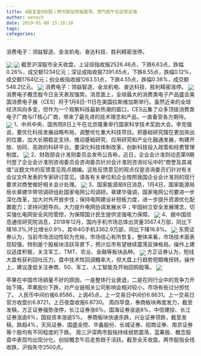 ```yaml
---
title: A股复盘9张图丨两市股指窄幅震荡，燃气股午后逆势走强
author: wetech
date: 2019-01-08 15:18:10
tags: 
categories: 
---
```

消费电子：领益智造、金龙机电、奋达科技、胜利精密涨停。
<!-- more -->
<img align="center" border="0" src="https://imgcdn.yicai.com/uppics/images/2019/01/ca4f9e93ee64503d52b77f774cae4048.jpg" />
<img align="center" border="0" src="https://imgcdn.yicai.com/uppics/images/2019/01/9c15d844b698d8729e89d0f68032662e.jpg" />
截至沪深股市全天收盘，上证综指收报2526.46点，下跌6.63点，跌幅0.26%，成交额1234亿元；深证成指收报7391.65点，下跌8.55点，跌幅0.12%，成交额1764亿元；创业板指收报1263.51点，下跌4.55点，跌幅0.36%，成交额548.2亿元。
<img align="center" border="0" src="https://imgcdn.yicai.com/uppics/images/2019/01/4b8654d416617138c000900062f2ff40.jpg" />
消费电子：领益智造、金龙机电、奋达科技、胜利精密涨停。
<img align="center" border="0" src="https://imgcdn.yicai.com/uppics/images/2019/01/8093278312264841db816a0560011c67.jpg" />
消费电子概念股今日全天表现强势。消息面上，全球最大的消费类电子产品盛会美国消费电子展（CES）将于1月8日-11日在美国拉斯维加斯举行。虽然近来的全球经济风向多变，但作为一个观察科技最新热潮的窗口，CES云集了众多顶级消费类电子厂商与IT核心厂商，带来了最先进的技术理念和产品，一直备受各方期待。
<img align="center" border="0" src="https://imgcdn.yicai.com/uppics/images/2019/01/eda1e2b03a07499f734a91390f1d763e.jpg" />
1、中共中央、国务院8日上午在北京隆重举行国家科学技术奖励大会。李克强说，要优化科技发展战略布局，调整优化重大科技项目。把基础研究摆在更加突出的位置，加大长期稳定支持，推动基础研究、应用研究和产业化融通发展，构建开放、协同、高效的科研平台。要深化科技体制改革，创新科技投入政策和经费管理制度。
<img align="center" border="0" src="https://imgcdn.yicai.com/uppics/images/2019/01/59b4dc3821875c38e832ddca5cfa2eb5.jpg" />
2、财政部会计准则委员会发布公告称，近日，企业会计准则动态第9期刊登了企业会计准则咨询委员会咨询委员针对会计准则咨询论坛中的“商誉及其减值”议题文件的反馈意见观点摘编。这些反馈意见的观点仅是咨询委员们针对有关会议文件发表的专家研讨意见。请各有关单位和企业按照我国企业会计准则的现行要求对商誉做好相关会计处理。
<img align="center" border="0" src="https://imgcdn.yicai.com/uppics/images/2019/01/fcca37d25d71a95d5edf7717a4ae874b.jpg" />
3、国家能源局8日消息，1月4日，国家能源局局长章建华带领调研组赴国家电网公司调研。章建华强调，国家电网公司要进一步深化改革，加大对外开放步伐；保持电网建设补短板力度，进一步提升资源优化配置能力；坚持问题导向，大力提升电网协调发展水平；牢固树立安全发展理念，切实强化电网安全风险管控，为保障国计民生提供坚强电力保障。
<img align="center" border="0" src="https://imgcdn.yicai.com/uppics/images/2019/01/5642e75231595fe4d6c2b57ad572ae1e.jpg" />
4、据中国信息通信研究院消息，2018年12月，国内手机市场总体出货量3567.4万部，同比下降16.3%,环比增长0.9%，其中4G手机3362.9万部，同比下降16.8%。
<img align="center" border="0" src="https://imgcdn.yicai.com/uppics/images/2019/01/d1a02250c5ff5a75ca9dfc702109bed6.jpg" />
东莞证券认为，当前市场流动性较为充裕，市场信心有所恢复。整体来看，市场技术面表现较强，特别是个股板块活跃背景下，预计后市有望继续震荡反弹格局。操作上建议适度积极，关注军工、TMT、农业、金融等板块品种。
<img align="center" border="0" src="https://imgcdn.yicai.com/uppics/images/2019/01/2c6371192fe727d3e17f06da491cd072.jpg" />
方正证券认为，短线大盘有获利回吐压力，盘中技术性回调概率大，但大盘上行趋势短期难扭转。操作上，建议逢低关注券商、5G、军工、人工智能及开始回购股等。
<img align="center" border="0" src="https://imgcdn.yicai.com/uppics/images/2019/01/67df90a021c66fdc88bbbe3031a8852c.jpg" />
 
 
苹果在中国市场销量不好的原因，一是整体行业衰退，二是在同行业中的竞争力开始下降。苹果股价下跌，对产业链相关公司影响会相对较小，市场有些过分担忧了。
人民币中间价报6.8586，上调45点，上一交易日中间价6.8631。上一交易日官方收盘价6.8721，上日夜盘收报6.8730。
周四早盘，券商板块再度发力，截至发稿，方正证券强势涨停，长江证券涨6%，国海证券涨逾8%，中信建投、长江证券涨逾6%，国投资本涨逾5%。
券商板块快速杀跌，兴业证券领跌，截至发稿，跌超4%，天风证券、国盛金控、华鑫股份、长城证券、招商证券、南京证券等个股均有不同程度的下跌。
周三沪深两市股指持续弱势震荡，蓝筹股、概念股盘中表现均出现分化，创投概念午后走势趋于活跃。截至全天收盘，两市股指全线收跌，沪指失守2500点。
